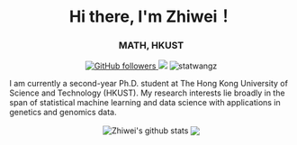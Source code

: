 <h1 align="center">Hi there, I'm Zhiwei！</h1>
<h3 align="center">MATH, HKUST</h3>


<!--social-->
<p align="center">
  <a href="https://github.com/statwangz?tab=followers">
    <img alt="GitHub followers" src="https://img.shields.io/github/followers/statwangz?style=social">
  </a>
  <img  src="https://visitor-badge.glitch.me/badge?page_id=statwangz" />
  <img src="https://komarev.com/ghpvc/?username=statwangz&label=Profile%20views&color=0e75b6&style=flat" alt="statwangz" />  
</p>

I am currently a second-year Ph.D. student at The Hong Kong University of Science and Technology (HKUST).
My research interests lie broadly in the span of statistical machine learning and data science with applications in genetics and genomics data. 

<p align="center">
  <img align="center" src="https://github-readme-stats.vercel.app/api?username=statwangz&show_icons=true&include_all_commits=true&hide_border=true" alt="Zhiwei's github stats" />
  <img align="center" src="https://github-readme-stats.vercel.app/api/top-langs/?username=statwangz&layout=compact&hide_border=true" />
</p>
